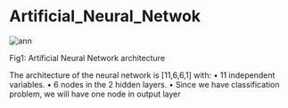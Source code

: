 # Artificial_Neural_Netwok

![ann](https://user-images.githubusercontent.com/66326769/147590402-08d772b0-25d6-4f43-b32a-ea2a87476e4d.png)

Fig1: Artificial Neural Network architecture

The architecture of the neural network is [11,6,6,1] with: 
•	11 independent variables. 
•	6 nodes in the 2 hidden layers. 
•	Since we have classification problem, we will have one node in output layer  
